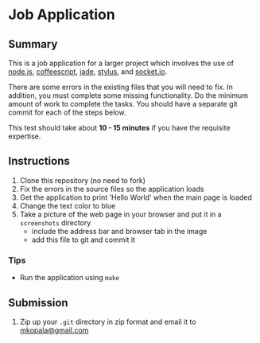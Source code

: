 Job Application
===============

Summary
-------

This is a job application for a larger project which involves the use of [node.js](http://nodejs.org), [coffeescript](http://coffeescript.org/), [jade](http://jade-lang.com/), [stylus](http://learnboost.github.com/stylus/), and [socket.io](http://socket.io/).

There are some errors in the existing files that you will need to fix.  In addition, you must complete some missing functionality.  Do the minimum amount of work to complete the tasks.  You should have a separate git commit for each of the steps below.

This test should take about **10 - 15 minutes** if you have the requisite expertise.

Instructions
------------

1. Clone this repository (no need to fork)
2. Fix the errors in the source files so the application loads
3. Get the application to print 'Hello World' when the main page is loaded
4. Change the text color to blue
5. Take a picture of the web page in your browser and put it in a `screenshots` directory
    * include the address bar and browser tab in the image
    * add this file to git and commit it

### Tips

* Run the application using `make`

Submission
----------

1. Zip up your `.git` directory in zip format and email it to mkopala@gmail.com
